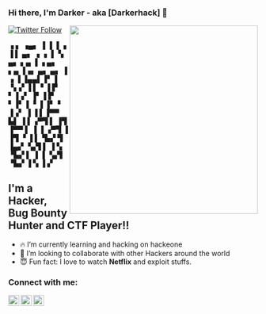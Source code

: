 ### Hi there, I'm Darker - aka [Darkerhack] 👋  

[![Twitter Follow](https://img.shields.io/twitter/follow/Dark3rH4cK?color=1DA1F2&logo=twitter&style=for-the-badge)](https://twitter.com/intent/follow?screen_name=Dark3rH4cK)
<img align='right' src="https://github-readme-stats.vercel.app/api?username=Darkerhack&show_icons=true&theme=radical" width="380">

▗  ▖            ▗▄▖         ▐           ▐           ▐    ▗
▐  ▌ ▄▖ ▗ ▗     ▐ ▝▖ ▄▖  ▖▄ ▐ ▗  ▄▖  ▖▄ ▐▗▖  ▄▖  ▄▖ ▐ ▗  ▐
▐▄▄▌▐▘▐ ▝▖▞     ▐  ▌▝ ▐  ▛ ▘▐▗▘ ▐▘▐  ▛ ▘▐▘▐ ▝ ▐ ▐▘▝ ▐▗▘  ▐
▐  ▌▐▀▀  ▙▌     ▐  ▌▗▀▜  ▌  ▐▜  ▐▀▀  ▌  ▐ ▐ ▗▀▜ ▐   ▐▜   ▝
▐  ▌▝▙▞  ▜      ▐▄▞ ▝▄▜  ▌  ▐ ▚ ▝▙▞  ▌  ▐ ▐ ▝▄▜ ▝▙▞ ▐ ▚  ▐
         ▞

## I'm a Hacker, Bug Bounty Hunter and CTF Player!!

- 🔥 I’m currently learning and hacking on hackeone
- 🤗 I’m looking to collaborate with other Hackers around the world
- 😇 Fun fact: I love to watch **Netflix** and exploit stuffs.


### Connect with me:

[<img align="left" alt="codeSTACKr | Twitter" width="22px" src="https://cdn.jsdelivr.net/npm/simple-icons@v3/icons/twitter.svg" />][twitter]
[<img align="left" alt="codeSTACKr | LinkedIn" width="22px" src="https://cdn.jsdelivr.net/npm/simple-icons@v3/icons/linkedin.svg" />][linkedin]
[<img align="left" alt="codeSTACKr | CTFTime" width="22px" src="https://ctftime.org/static/images/ct/logo.svg" />][CTFTime]



[twitter]: https://twitter.com/Dark3rH4cK
[linkedin]: https://www.linkedin.com/in/raj-prajapati-26a590135/
[CTFTime]: https://ctftime.org/user/53382



<br/>
